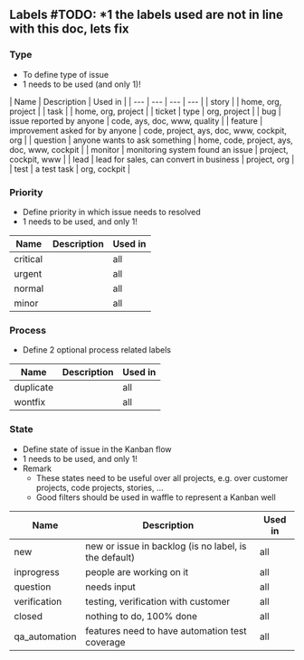  ## Labels  #TODO: *1 the labels used are not in line with this doc, lets fix

### Type

- To define type of issue
- 1 needs to be used (and only 1)!

| Name | Description | Used in |
| --- | --- | --- | --- |
| story |  | home, org, project |
| task |  |  home, org, project |
| ticket | type | org, project |
| bug | issue reported by anyone | code, ays, doc, www, quality |
| feature | improvement asked for by anyone | code, project, ays, doc, www, cockpit, org |
| question | anyone wants to ask something | home, code, project, ays, doc, www, cockpit |
| monitor | monitoring system found an issue | project, cockpit, www |
| lead | lead for sales, can convert in business | project, org |
| test | a test task | org, cockpit |


### Priority

- Define priority in which issue needs to resolved
- 1 needs to be used, and only 1!

| Name | Description | Used in |
| --- | --- | --- |
| critical |  | all |
| urgent |  | all |
| normal |  | all |
| minor |  | all |


### Process

- Define 2 optional process related labels

| Name | Description | Used in |
| --- | --- | --- |
| duplicate |  | all |
| wontfix |  | all |


### State

- Define state of issue in the Kanban flow
- 1 needs to be used, and only 1!
- Remark
  - These states need to be useful over all projects, e.g. over customer projects, code projects, stories, ...
  - Good filters should be used in waffle to represent a Kanban well

| Name | Description | Used in |
| --- | --- | --- |
| new | new or issue in backlog (is no label, is the default)| all |
| inprogress | people are working on it | all |
| question | needs input | all |
| verification | testing, verification with customer | all |
| closed | nothing to do, 100% done | all |
| qa_automation | features need to have automation test coverage | all |
